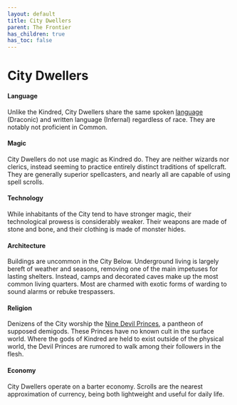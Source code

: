 ```yaml
---
layout: default
title: City Dwellers
parent: The Frontier
has_children: true
has_toc: false
---
```


# City Dwellers

<!-- #### The City Above

The entrance to the City Below is a ruin, the broken remnants of some unknown nation. Shattered sandstone walls and collapsed adobe brick buildings are scattered throughout the region. Sinkholes in basements and former courtyards open up into underground tunnels, which in turn connect to the Forgotten City proper. -->

<!-- #### Denizens of the City

Among the monsters and dangers of the City are thinking creatures, capable of speech and reason. Their very existence is something of a controversy among the Kindred (who have long thought themselves the sole stewards of Naevis). -->

#### Language

Unlike the Kindred, City Dwellers share the same spoken [language](../../more/language) (Draconic) and written language (Infernal) regardless of race. They are notably not proficient in Common.

#### Magic

City Dwellers do not use magic as Kindred do. They are neither wizards nor clerics, instead seeming to practice entirely distinct traditions of spellcraft. They are generally superior spellcasters, and nearly all are capable of using spell scrolls.

#### Technology

While inhabitants of the City tend to have stronger magic, their technological prowess is considerably weaker. Their weapons are made of stone and bone, and their clothing is made of monster hides.

#### Architecture

Buildings are uncommon in the City Below. Underground living is largely bereft of weather and seasons, removing one of the main impetuses for lasting shelters. Instead, camps and decorated caves make up the most common living quarters. Most are charmed with exotic forms of warding to sound alarms or rebuke trespassers.

#### Religion

Denizens of the City worship the [Nine Devil Princes](devil_princes), a pantheon of supposed demigods. These Princes have no known cult in the surface world. Where the gods of Kindred are held to exist outside of the physical world, the Devil Princes are rumored to walk among their followers in the flesh. 

#### Economy

City Dwellers operate on a barter economy. Scrolls are the nearest approximation of currency, being both lightweight and useful for daily life.
